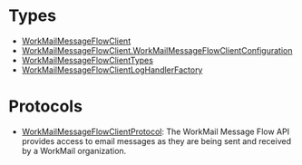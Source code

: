 # Types

  - [WorkMailMessageFlowClient](/aws-sdk-swift/reference/0.x/AWSWorkMailMessageFlow/WorkMailMessageFlowClient)
  - [WorkMailMessageFlowClient.WorkMailMessageFlowClientConfiguration](/aws-sdk-swift/reference/0.x/AWSWorkMailMessageFlow/WorkMailMessageFlowClient_WorkMailMessageFlowClientConfiguration)
  - [WorkMailMessageFlowClientTypes](/aws-sdk-swift/reference/0.x/AWSWorkMailMessageFlow/WorkMailMessageFlowClientTypes)
  - [WorkMailMessageFlowClientLogHandlerFactory](/aws-sdk-swift/reference/0.x/AWSWorkMailMessageFlow/WorkMailMessageFlowClientLogHandlerFactory)

# Protocols

  - [WorkMailMessageFlowClientProtocol](/aws-sdk-swift/reference/0.x/AWSWorkMailMessageFlow/WorkMailMessageFlowClientProtocol):
    The WorkMail Message Flow API provides access to email messages as they are
    being
    sent and received by
    a
    WorkMail organization.

